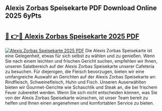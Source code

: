 ## Alexis Zorbas Speisekarte PDF Download Online 2025 6yPts

# <h2><a href="http://gc622c.nevu.top/?p=Alexis+Zorbas+Speisekarte">🔗 👉🔴 Alexis Zorbas Speisekarte 2025 PDF</a></h2>

[![Alexis Zorbas Speisekarte 2025 PDF](https://i.imgur.com/dBaPXMq.png)](http://gc622c.nevu.top/?p=Alexis+Zorbas+Speisekarte)
Die Alexis Zorbas Speisekarte ist eine Gelegenheit, etwas für sich selbst zu wählen und zu genießen. Wenn Sie nach einem leichten und frischen Gericht suchen, empfehlen wir Ihnen, unseren Salatbereich auf der Alexis Zorbas Speisekarte unserer Cafeteria zu besuchen. Für diejenigen, die Fleisch bevorzugen, bieten wir eine umfangreiche Auswahl an Gerichten auf der Alexis Zorbas Speisekarte an: Rindfleisch, Schweinefleisch, Huhn und Fisch. Unseren Auserwählten bieten wir Gourmet-Gerichte wie Schaschlik und Steak an, die bei frischem Feuer zubereitet werden. Wenn Sie sich nicht entscheiden können, was Sie von der Alexis Zorbas Speisekarte wünschen, ist unser Team bereit zu helfen und Ihnen einen angenehmen und komfortablen Service zu bieten.
